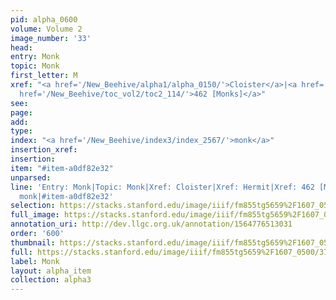 ```yaml
---
pid: alpha_0600
volume: Volume 2
image_number: '33'
head: 
entry: Monk
topic: Monk
first_letter: M
xref: "<a href='/New_Beehive/alpha1/alpha_0150/'>Cloister</a>|<a href='/New_Beehive/alpha2/alpha_0417/'>Hermit</a>|<a
  href='/New_Beehive/toc_vol2/toc2_114/'>462 [Monks]</a>"
see: 
page: 
add: 
type: 
index: "<a href='/New_Beehive/index3/index_2567/'>monk</a>"
insertion_xref: 
insertion: 
item: "#item-a0df82e32"
unparsed: 
line: 'Entry: Monk|Topic: Monk|Xref: Cloister|Xref: Hermit|Xref: 462 [Monks]|Index:
  monk|#item-a0df82e32'
selection: https://stacks.stanford.edu/image/iiif/fm855tg5659%2F1607_0500/374,3419,3004,446/full/0/default.jpg
full_image: https://stacks.stanford.edu/image/iiif/fm855tg5659%2F1607_0500/full/full/0/default.jpg
annotation_uri: http://dev.llgc.org.uk/annotation/1564776513031
order: '600'
thumbnail: https://stacks.stanford.edu/image/iiif/fm855tg5659%2F1607_0500/374,3419,600,180/250,/0/default.jpg
full: https://stacks.stanford.edu/image/iiif/fm855tg5659%2F1607_0500/374,3419,3004,446/full/0/default.jpg
label: Monk
layout: alpha_item
collection: alpha3
---
```

